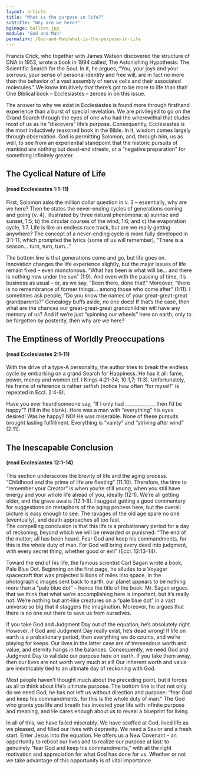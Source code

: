 ```yaml
---
layout: article
title: "What is the purpose in life?"
subtitle: "Why are we here?"
bgimage: balloon.jpg
module: "God and Man"
permalink: /God-and-Man/what-is-the-purpose-in-life
---
```


Francis Crick, who together with James Watson discovered the structure of DNA in 1953, wrote a book in 1994 called, The Astonishing Hypothesis: The Scientific Search for the Soul. In it, he argues, “You, your joys and your sorrows, your sense of personal identity and free will, are in fact no more than the behavior of a vast assembly of nerve cells and their associated molecules.” We know intuitively that there’s got to be more to life than that! One Biblical book – Ecclesiastes – zeroes in on this issue.
 
The answer to why we exist in Ecclesiastes is found more through firsthand experience than a burst of special revelation. We are privileged to go on the Grand Search through the eyes of one who had the wherewithal that eludes most of us as he “discovers” life’s purpose. Consequently, Ecclesiastes is the most inductively reasoned book in the Bible. In it, wisdom comes largely through observation. God is permitting Solomon, and, through him, us as well, to see from an experiential standpoint that the historic pursuits of mankind are nothing but dead-end streets, or a “negative preparation” for something infinitely greater.
 
## The Cyclical Nature of Life 

#### (read Ecclesiastes 1:1-11)
First, Solomon asks the million dollar question in v. 3 – essentially, why are we here?  Then he states the never-ending cycles of generations coming and going (v. 4), illustrated by three natural phenomena: a) sunrise and sunset, 1:5; b) the circular courses of the wind, 1:6; and c) the evaporation cycle, 1:7. Life is like an endless race track, but are we really getting anywhere? The concept of a never-ending cycle is more fully developed in 3:1-11, which prompted the lyrics (some of us will remember), “There is a season… turn, turn, turn…”
 
The bottom line is that generations come and go, but life goes on. Innovation changes the life experience slightly, but the major issues of life remain fixed – even monotonous. “What has been is what will be… and there is nothing new under the sun” (1:9). And even with the passing of time, it’s business as usual – or, as we say, “Been there, done that!” Moreover, “there is no remembrance of former things… among those who come after” (1:11). I sometimes ask people, “Do you know the names of your great-great-great grandparents?” Genealogy buffs aside, no one does!  If that’s the case, then what are the chances our great-great-great grandchildren will have any memory of us?  And if we’re just “spinning our wheels” here on earth, only to be forgotten by posterity, then why are we here?  
 
## The Emptiness of Worldly Preoccupations 

#### (read Ecclesiastes 2:1-11)
With the drive of a type-A personality, the author tries to break the endless cycle by embarking on a grand Search for Happiness. He has it all: fame, power, money and women (cf. I Kings 4:21-34; 10:1,7; 11:3). Unfortunately, his frame of reference is rather selfish (notice how often “for myself” is repeated in Eccl. 2:4-8).
 
Have you ever heard someone say, “If I only had ____________, then I’d be happy”? (fill in the blank). Here was a man with “everything” his eyes desired! Was he happy? NO! He was miserable. None of these pursuits brought lasting fulfillment. Everything is “vanity” and “striving after wind” (2:11).
 
## The Inescapable Conclusion 

#### (read Ecclesiastes 12:1-14)
This section underscores the brevity of life and the aging process.  “Childhood and the prime of life are fleeting” (11:10). Therefore, the time to “remember your Creator” is when you’re still young, when you still have energy and your whole life ahead of you, ideally (12:1). We’re all getting older, and the grave awaits (12:1-8). I suggest getting a good commentary for suggestions on metaphors of the aging process here, but the overall picture is easy enough to see. The ravages of the old age spare no one (eventually), and death approaches all too fast.  
The compelling conclusion is that this life is a probationary period for a day of reckoning, beyond which we will be rewarded or punished: “The end of the matter; all has been heard. Fear God and keep his commandments, for this is the whole duty of man. For God will bring every deed into judgment, with every secret thing, whether good or evil” (Eccl. 12:13-14).
 
Toward the end of his life, the famous scientist Carl Sagan wrote a book, Pale Blue Dot. Beginning on the first page, he alludes to a Voyager spacecraft that was projected billions of miles into space. In the photographic images sent back to earth, our planet appears to be nothing more than a “pale blue dot” – hence the title of the book. Mr. Sagan argues that we think that what we’re accomplishing here is important, but it’s really not. We’re nothing but ant-like creatures on a “pale blue dot” in a vast universe so big that it staggers the imagination. Moreover, he argues that there is no one out there to save us from ourselves.
 
If you take God and Judgment Day out of the equation, he’s absolutely right. However, if God and Judgment Day really exist, he’s dead wrong! If life on earth is a probationary period, then everything we do counts, and we’re playing for keeps. Our lives in the latter case are of tremendous worth and value, and eternity hangs in the balances. Consequently, we need God and Judgment Day to validate our purpose here on earth. If you take them away, then our lives are not worth very much at all! Our inherent worth and value are inextricably tied to an ultimate day of reckoning with God.
 
Most people haven’t thought much about the preceding point, but it forces us all to think about life’s ultimate purpose. The bottom line is that not only do we need God, he has not left us without direction and purpose: “fear God and keep his commandments, for this is the whole duty of man.”  The God who grants you life and breath has invested your life with infinite purpose and meaning, and He cares enough about us to reveal a blueprint for living.
 
In all of this, we have failed miserably. We have scoffed at God, lived life as we pleased, and filled our lives with depravity. We need a Savior and a fresh start. Enter Jesus into the equation. He offers us a New Covenant – an opportunity to reboot our lives and to realize our purpose at last: to genuinely “fear God and keep his commandments,” with all the right motivation and appreciation for what God has done for us. Whether or not we take advantage of this opportunity is of vital importance.
